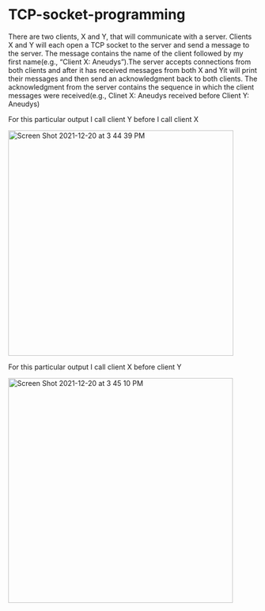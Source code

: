 # TCP-socket-programming
There are two clients, X and  Y, that  will  communicate  with  a  server. Clients  X  and  Y  will  each 
open a TCP socket to the server and send a message to the server. The message contains the 
name of the client followed by my first name(e.g., “Client X: Aneudys”).The  server accepts  connections  from  both  clients  and  after  it  has  received  messages  from both X and Yit  will print their messages and then send an acknowledgment back to both clients. 
The acknowledgment from the server contains the sequence in which the client messages 
were received(e.g., Clinet X: Aneudys received before Client Y: Aneudys)

For this particular output I call client Y before I call client X

<img width="455" alt="Screen Shot 2021-12-20 at 3 44 39 PM" src="https://user-images.githubusercontent.com/42681372/146830402-c17021c5-1732-414a-9d87-a6fb31d3f9d0.png">




For this particular output I call client X before client Y

<img width="454" alt="Screen Shot 2021-12-20 at 3 45 10 PM" src="https://user-images.githubusercontent.com/42681372/146830465-75d37e1d-ad09-4d6f-9527-8ec6fad4a904.png">
